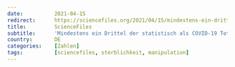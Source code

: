 ```yaml
---
date:          2021-04-15
redirect:      https://sciencefiles.org/2021/04/15/mindestens-ein-drittel-der-statistisch-als-covid-19-tote-erfassten-sind-nicht-an-covid-19-verstorben/
title:         ScienceFiles
subtitle:      'Mindestens ein Drittel der statistisch als COVID-19 Tote Erfassten sind nicht an COVID-19 verstorben'
country:       DE
categories:    [Zahlen]
tags:          [sciencefiles, sterblichkeit, manipulation]
---
```

